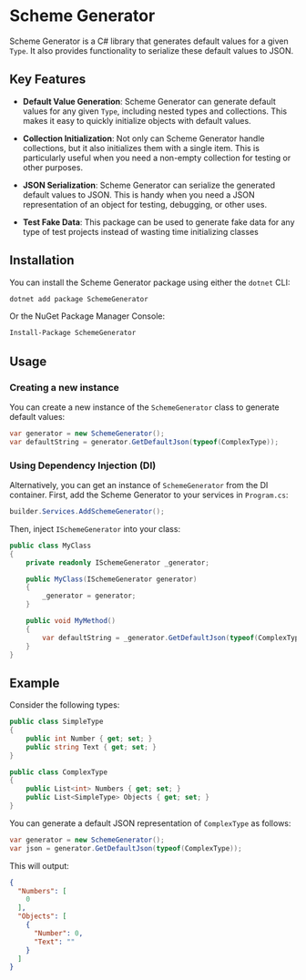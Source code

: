 # Scheme Generator

Scheme Generator is a C# library that generates default values for a given `Type`. It also provides functionality to serialize these default values to JSON.

## Key Features

- **Default Value Generation**: Scheme Generator can generate default values for any given `Type`, including nested types and collections. This makes it easy to quickly initialize objects with default values.

- **Collection Initialization**: Not only can Scheme Generator handle collections, but it also initializes them with a single item. This is particularly useful when you need a non-empty collection for testing or other purposes.

- **JSON Serialization**: Scheme Generator can serialize the generated default values to JSON. This is handy when you need a JSON representation of an object for testing, debugging, or other uses.
 
- **Test Fake Data**: This package can be used to generate fake data for any type of test projects instead of wasting time initializing classes
## Installation

You can install the Scheme Generator package using either the `dotnet` CLI:

```bash
dotnet add package SchemeGenerator
```

Or the NuGet Package Manager Console:

```bash
Install-Package SchemeGenerator
```

## Usage

### Creating a new instance

You can create a new instance of the `SchemeGenerator` class to generate default values:

```csharp
var generator = new SchemeGenerator();
var defaultString = generator.GetDefaultJson(typeof(ComplexType));
```

### Using Dependency Injection (DI)

Alternatively, you can get an instance of `SchemeGenerator` from the DI container. First, add the Scheme Generator to your services in `Program.cs`:

```csharp
builder.Services.AddSchemeGenerator();
```

Then, inject `ISchemeGenerator` into your class:

```csharp
public class MyClass
{
    private readonly ISchemeGenerator _generator;

    public MyClass(ISchemeGenerator generator)
    {
        _generator = generator;
    }

    public void MyMethod()
    {
        var defaultString = _generator.GetDefaultJson(typeof(ComplexType));
    }
}
```

## Example

Consider the following types:
```csharp
public class SimpleType
{
    public int Number { get; set; }
    public string Text { get; set; }
}

public class ComplexType
{
    public List<int> Numbers { get; set; }
    public List<SimpleType> Objects { get; set; }
}
```
You can generate a default JSON representation of `ComplexType` as follows:
```csharp
var generator = new SchemeGenerator();
var json = generator.GetDefaultJson(typeof(ComplexType));
```        
This will output:
```json
{
  "Numbers": [
    0
  ],
  "Objects": [
    {
      "Number": 0,
      "Text": ""
    }
  ]
}
```
